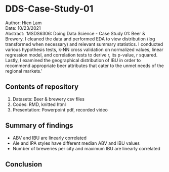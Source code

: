 # DDS-Case-Study-01  
Author: Hien Lam    
Date: 10/23/2021    
Abstract: 'MSDS6306: Doing Data Science - Case Study 01: Beer & Brewery. I cleaned the data and performed EDA to view distribution (log transformed when necessary) and relevant summary statistics. I conducted various hypothesis tests, k-NN cross validation on normalized values, linear regression model, and correlation tests to derive r, its p-value, r squared. Lastly, I examined the geographical distribution of IBU in order to recommend appropriate beer attributes that cater to the unmet needs of the regional markets.'

## Contents of repository

1. Datasets: Beer & brewery csv files  
2. Codes: RMD, knitted html
3. Presentation: Powerpoint pdf, recorded video

## Summary of findings

- ABV and IBU are linearly correlated  
- Ale and IPA styles have different median ABV and IBU values
- Number of breweries per city and maximum IBU are linearly correlated

## Conclusion
